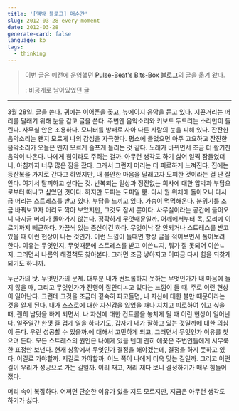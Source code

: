 ```yaml
---
title: '[맥박 블로그] 매순간'
slug: 2012-03-28-every-moment
date: 2012-03-28
generate-card: false
language: ko
tags:
  - thinking
---
```


> 이번 글은 예전에 운영했던 [Pulse-Beat's Bits-Box 블로그](https://pulsebeat.tistory.com/)의 글을 옮겨 왔다.
>
> : 비공개로 남아있었던 글

---

3월 28일. 글을 쓴다. 귀에는 이어폰을 꽂고, 뉴에이지 음악을 듣고 있다. 지끈거리는 머리를 달래기 위해 눈을 감고 글을 쓴다. 주변엔 음악소리와 키보드 두드리는 소리만이 들린다. 사무실 안은 조용하다. 모니터를 방패로 사아 다른 사람의 눈을 피해 있다. 잔잔한 음악소리는 왠지 모르게 나의 감성을 자극한다. 평소에 들었으면 아주 고요하고 잔잔한 음악소리가 오늘은 왠지 모르게 슬프게 들리는 것 같다. 노래가 바뀌면서 조금 더 활기찬 음악이 나온다. 나에게 힘이라도 주려는 걸까. 아무런 생각도 하기 싫어 일찍 잠들었더니, 아침까지 너무 많은 잠을 잤다. 그래서 그런지 머리는 더 피로하게 느껴진다. 집에는 등산복을 가지로 간다고 하였지만, 내 불안한 마음을 달래고자 도피한 것이라는 걸 난 잘 안다. 여기서 탈피하고 싶다는 것. 반복되는 일상과 정진없는 회사에 대한 압박과 부담으로부터 떠나고 싶었던 것이다. 하지만 도피는 도피일 뿐. 다시 원 위체에 돌아오니 다시금 머리는 스트레스를 받고 있다. 부담을 느끼고 있다. 가슴이 먹먹해온다. 분위기를 조금 바꿔보고자 머리도 깍아 보았지만, 그것도 잠시 뿐이다. 사무실이라는 공간에 들어오니 다시금 머리가 돌아가지 않는다. 정확하게 무엇때문일까. 어깨에서부터 목, 모리에 이르기까지 뻐근하다. 가끔씩 있는 증산이긴 하다. 무엇이낙 잘 안되거나 스트레스를 받고 있을 때 이런 현상이 나는 것인가. 이런 느낌이 들때면 항상 글을 적어보면서 풀어보려 한다. 이유는 무엇인지, 무엇때문에 스트레스를 받고 이쓴ㄴ지, 뭐가 잘 못되어 이쓴ㄴ지. 그러면서 나름의 해결책도 찾아본다. 그러면 조금 낳아지고 이따금 다시 힘을 되찾게 되기도 하니까.

누군가의 탓. 무엇인가의 문제. 대부분 내가 컨트롤하지 못하는 무엇인가가 내 마음에 들지 않을 때, 그리고 무엇인가가 진행이 잘안디ㅗ고 있다는 느낌이 들 때. 주로 이런 현상이 일어난다. 그런데 그것을 조금더 깊숙히 파고들면, 내 자신에 대한 불만 때문이라는 것을 알게 된다. 내가 스스로에 대한 자신감을 잃었을 때나 지치고 피로하여 쉬고 싶을 때, 괜히 남탓을 하게 되면서. 나 자신에 대한 컨트롤을 놓치게 될 때 이런 현상이 일어난다. 일주일간 한껏 즐 겁게 일을 하다가도, 갑자기 내가 잘하고 있는 것일까에 대한 의심이 든다. 우린 성공할 수 있을까.에 대해서 고민하게 되고, 그러면서 무엇인가 이유를 찾으려 든다. 모든 스트레스의 원인은 나에게 있을 텐데 괜히 애꿎은 주변인들에게 시무룩한 표정만 보낸다. 현재 상황에서 무엇인가 결정을 해야겠는데, 결정을 하지 못하고 있다. 이길로 가야할까. 저길로 가야할까. 어느 쪽이 나에게 더욱 맞는 길일까. 그리고 어떤 길이 우리가 성공으로 가는 길일까. 이리 재고, 저리 재다 보니 결정하기가 매우 힘들어 졌다.

머리 속이 복잡하다. 어쩌면 단순한 이유가 있을 지도 모르지만, 지금은 아무런 생각도 하기가 싫다.
